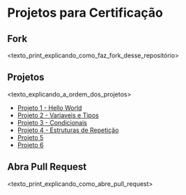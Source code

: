 # Projetos para Certificação

## Fork

<texto_print_explicando_como_faz_fork_desse_repositório>

## Projetos

<texto_explicando_a_ordem_dos_projetos>

- [Projeto 1 - Hello World](projeto1.md)
- [Projeto 2 - Variaveis e Tipos](projeto2.md)
- [Projeto 3 - Condicionais](projeto3.md)
- [Projeto 4 - Estruturas de Repetição](projeto4.md)
- [Projeto 5](projeto5.md)
- [Projeto 6](projeto6.md)

## Abra Pull Request

<texto_print_explicando_como_abre_pull_request>
